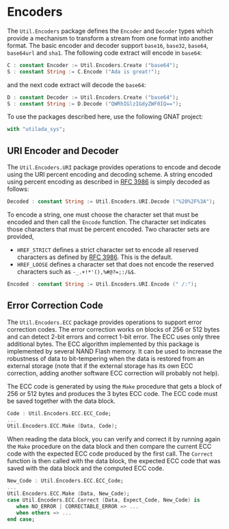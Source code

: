 # Encoders
The `Util.Encoders` package defines the `Encoder` and `Decoder` types
which provide a mechanism to transform a stream from one format into
another format.  The basic encoder and decoder support `base16`,
`base32`, `base64`, `base64url` and `sha1`.
The following code extract will encode in `base64`:

```Ada
C : constant Encoder := Util.Encoders.Create ("base64");
S : constant String := C.Encode ("Ada is great!");
```

and the next code extract will decode the `base64`:

```Ada
D : constant Decoder := Util.Encoders.Create ("base64");
S : constant String := D.Decode ("QWRhIGlzIGdyZWF0IQ==");
```

To use the packages described here, use the following GNAT project:

```Ada
with "utilada_sys";
```

## URI Encoder and Decoder
The `Util.Encoders.URI` package provides operations to encode and decode
using the URI percent encoding and decoding scheme.
A string encoded using percent encoding as described in [RFC 3986](https://tools.ietf.org/html/rfc3986) is
simply decoded as follows:

```Ada
Decoded : constant String := Util.Encoders.URI.Decode ("%20%2F%3A");
```

To encode a string, one must choose the character set that must be encoded
and then call the `Encode` function.  The character set indicates those
characters that must be percent encoded.  Two character sets are provided,

* `HREF_STRICT` defines a strict character set to encode all reserved
  characters as defined by [RFC 3986](https://tools.ietf.org/html/rfc3986).  This is the default.
* `HREF_LOOSE` defines a character set that does not encode the
  reserved characters such as `-_.+!*'(),%#@?=;:/&$`.

```Ada
Encoded : constant String := Util.Encoders.URI.Encode (" /:");
```

## Error Correction Code
The `Util.Encoders.ECC` package provides operations to support error correction codes.
The error correction works on blocks of 256 or 512 bytes and can detect 2-bit errors
and correct 1-bit error.  The ECC uses only three additional bytes.
The ECC algorithm implemented by this package is implemented by several NAND Flash
memory.  It can be used to increase the robustness of data to bit-tempering when
the data is restored from an external storage (note that if the external storage has
its own ECC correction, adding another software ECC correction will probably not help).

The ECC code is generated by using the `Make` procedure that gets a block of 256 or
512 bytes and produces the 3 bytes ECC code.  The ECC code must be saved together with
the data block.

```Ada
Code : Util.Encoders.ECC.ECC_Code;
...
Util.Encoders.ECC.Make (Data, Code);
```

When reading the data block, you can verify and correct it by running again the
`Make` procedure on the data block and then compare the current ECC code with the
expected ECC code produced by the first call.  The `Correct` function is then called
with the data block, the expected ECC code that was saved with the data block and
the computed ECC code.

```Ada
New_Code : Util.Encoders.ECC.ECC_Code;
...
Util.Encoders.ECC.Make (Data, New_Code);
case Util.Encoders.ECC.Correct (Data, Expect_Code, New_Code) is
   when NO_ERROR | CORRECTABLE_ERROR => ...
   when others => ...
end case;
```


